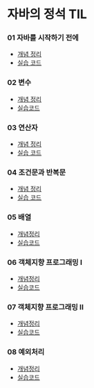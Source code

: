 # 자바의 정석 TIL

### 01 자바를 시작하기 전에
- [개념 정리](https://github.com/GitmasterLJH/java-til/blob/main/Java%EB%AC%B8%EB%B2%95/01%20%EC%9E%90%EB%B0%94%EB%A5%BC%20%EC%8B%9C%EC%9E%91%ED%95%98%EA%B8%B0%20%EC%A0%84%EC%97%90.md)
- [실습 코드](https://github.com/GitmasterLJH/java-til/blob/main/Java%EB%AC%B8%EB%B2%95/code/01%20%EC%9E%90%EB%B0%94%EB%A5%BC%20%EC%8B%9C%EC%9E%91%ED%95%98%EA%B8%B0%20%EC%A0%84%EC%97%90/code_1_1.java)
### 02 변수
- [개념 정리](https://github.com/GitmasterLJH/java-til/blob/main/Java%EB%AC%B8%EB%B2%95/02%20%EB%B3%80%EC%88%98.md)
- [실습코드](https://github.com/GitmasterLJH/java-til/blob/main/Java%EB%AC%B8%EB%B2%95/code/02%20%EB%B3%80%EC%88%98(Variable)/code_2_1.java)
### 03 연산자
- [개념 정리](https://github.com/GitmasterLJH/java-til/blob/main/Java%EB%AC%B8%EB%B2%95/03%20%EC%97%B0%EC%82%B0%EC%9E%90.md)
- [실습 코드](https://github.com/GitmasterLJH/java-til/blob/main/Java%EB%AC%B8%EB%B2%95/code/03%20%EC%97%B0%EC%82%B0%EC%9E%90(Operator)/code_3_1.java)
### 04 조건문과 반복문
- [개념 정리](https://github.com/GitmasterLJH/java-til/blob/main/Java%EB%AC%B8%EB%B2%95/04%20%EC%A1%B0%EA%B1%B4%EB%AC%B8%EA%B3%BC%20%EB%B0%98%EB%B3%B5%EB%AC%B8.md)
- [실습 코드](https://github.com/GitmasterLJH/java-til/blob/main/Java%EB%AC%B8%EB%B2%95/code/04%20%EC%A1%B0%EA%B1%B4%EB%AC%B8%EA%B3%BC%20%EB%B0%98%EB%B3%B5%EB%AC%B8/code_4_1.java)
### 05 배열
- [개념정리](https://github.com/GitmasterLJH/java-til/blob/main/Java%EB%AC%B8%EB%B2%95/05%20%EB%B0%B0%EC%97%B4.md)
- [실습코드](https://github.com/GitmasterLJH/java-til/blob/main/Java%EB%AC%B8%EB%B2%95/code/05%20%EB%B0%B0%EC%97%B4(Array)/code_5_1.java)
### 06 객체지향 프로그래밍 I
- [개념정리](https://github.com/GitmasterLJH/java-til/blob/main/Java%EB%AC%B8%EB%B2%95/06%20%EA%B0%9D%EC%B2%B4%EC%A7%80%ED%96%A5%20%ED%94%84%EB%A1%9C%EA%B7%B8%EB%9E%98%EB%B0%8D%20I.md)
- [실습코드](https://github.com/GitmasterLJH/java-til/tree/main/Java%EB%AC%B8%EB%B2%95/code/06%20%EA%B0%9D%EC%B2%B4%EC%A7%80%ED%96%A5%20%ED%94%84%EB%A1%9C%EA%B7%B8%EB%9E%98%EB%B0%8D%20I)

### 07 객체지향 프로그래밍 II

- [개념정리](https://github.com/GitmasterLJH/java-til/blob/main/Java%EB%AC%B8%EB%B2%95/07%20%EA%B0%9D%EC%B2%B4%EC%A7%80%ED%96%A5%20%ED%94%84%EB%A1%9C%EA%B7%B8%EB%9E%98%EB%B0%8D%20II.md)
- [실습코드](https://github.com/GitmasterLJH/java-til/tree/main/Java%EB%AC%B8%EB%B2%95/code/07%20%EA%B0%9D%EC%B2%B4%EC%A7%80%ED%96%A5%20%ED%94%84%EB%A1%9C%EA%B7%B8%EB%9E%98%EB%B0%8D%20II)

### 08 예외처리

- [개념정리](https://github.com/GitmasterLJH/java-til/blob/main/Java%EB%AC%B8%EB%B2%95/08%20%EC%98%88%EC%99%B8%EC%B2%98%EB%A6%AC.md)
- [실습코드](https://github.com/GitmasterLJH/java-til/tree/main/Java%EB%AC%B8%EB%B2%95/code/08%20%EC%98%88%EC%99%B8%EC%B2%98%EB%A6%AC)
